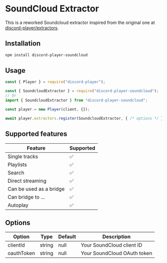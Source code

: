 # SoundCloud Extractor

This is a reworked Soundcloud extractor inspired from the original one at [discord-player/extractors](SoundCloudExtractor).

## Installation

```bash
npm install discord-player-soundcloud
```

## Usage

```js
const { Player } = require("discord-player");

const { SoundcloudExtractor } = require("discord-player-soundcloud");
// Or
import { SoundcloudExtractor } from "discord-player-soundcloud";

const player = new Player(client, {});

await player.extractors.register(SoundcloudExtractor, { /* options */ });
```

## Supported features

| Feature | Supported |
| --- | --- |
| Single tracks | ✅ |
| Playlists | ✅ |
| Search | ✅ |
| Direct streaming | ✅ |
| Can be used as a bridge | ✅ |
| Can bridge to ... | ✅ |
| Autoplay | ✅ |

## Options

| Option | Type | Default | Description |
| --- | --- | --- | --- |
| clientId | string | null | Your SoundCloud client ID |
| oauthToken | string | null | Your SoundCloud OAuth token |